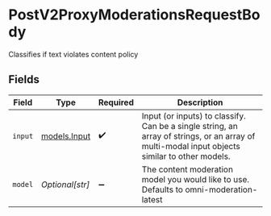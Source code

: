 # PostV2ProxyModerationsRequestBody

Classifies if text violates content policy


## Fields

| Field                                                                                                                                         | Type                                                                                                                                          | Required                                                                                                                                      | Description                                                                                                                                   |
| --------------------------------------------------------------------------------------------------------------------------------------------- | --------------------------------------------------------------------------------------------------------------------------------------------- | --------------------------------------------------------------------------------------------------------------------------------------------- | --------------------------------------------------------------------------------------------------------------------------------------------- |
| `input`                                                                                                                                       | [models.Input](../models/input.md)                                                                                                            | :heavy_check_mark:                                                                                                                            | Input (or inputs) to classify. Can be a single string, an array of strings, or an array of multi-modal input objects similar to other models. |
| `model`                                                                                                                                       | *Optional[str]*                                                                                                                               | :heavy_minus_sign:                                                                                                                            | The content moderation model you would like to use. Defaults to omni-moderation-latest                                                        |